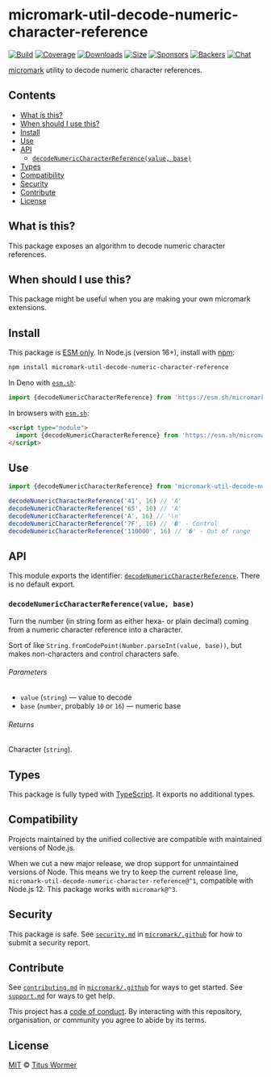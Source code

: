 # micromark-util-decode-numeric-character-reference

[![Build][build-badge]][build]
[![Coverage][coverage-badge]][coverage]
[![Downloads][downloads-badge]][downloads]
[![Size][bundle-size-badge]][bundle-size]
[![Sponsors][sponsors-badge]][opencollective]
[![Backers][backers-badge]][opencollective]
[![Chat][chat-badge]][chat]

[micromark][] utility to decode numeric character references.

## Contents

*   [What is this?](#what-is-this)
*   [When should I use this?](#when-should-i-use-this)
*   [Install](#install)
*   [Use](#use)
*   [API](#api)
    *   [`decodeNumericCharacterReference(value, base)`](#decodenumericcharacterreferencevalue-base)
*   [Types](#types)
*   [Compatibility](#compatibility)
*   [Security](#security)
*   [Contribute](#contribute)
*   [License](#license)

## What is this?

This package exposes an algorithm to decode numeric character references.

## When should I use this?

This package might be useful when you are making your own micromark extensions.

## Install

This package is [ESM only][esm].
In Node.js (version 16+), install with [npm][]:

```sh
npm install micromark-util-decode-numeric-character-reference
```

In Deno with [`esm.sh`][esmsh]:

```js
import {decodeNumericCharacterReference} from 'https://esm.sh/micromark-util-decode-numeric-character-reference@1'
```

In browsers with [`esm.sh`][esmsh]:

```html
<script type="module">
  import {decodeNumericCharacterReference} from 'https://esm.sh/micromark-util-decode-numeric-character-reference@1?bundle'
</script>
```

## Use

```js
import {decodeNumericCharacterReference} from 'micromark-util-decode-numeric-character-reference'

decodeNumericCharacterReference('41', 16) // 'A'
decodeNumericCharacterReference('65', 10) // 'A'
decodeNumericCharacterReference('A', 16) // '\n'
decodeNumericCharacterReference('7F', 16) // '�' - Control
decodeNumericCharacterReference('110000', 16) // '�' - Out of range
```

## API

This module exports the identifier:
[`decodeNumericCharacterReference`][api-decode-numeric-character-reference].
There is no default export.

### `decodeNumericCharacterReference(value, base)`

Turn the number (in string form as either hexa- or plain decimal) coming from
a numeric character reference into a character.

Sort of like `String.fromCodePoint(Number.parseInt(value, base))`, but makes
non-characters and control characters safe.

###### Parameters

*   `value` (`string`)
    — value to decode
*   `base` (`number`, probably `10` or `16`)
    — numeric base

###### Returns

Character (`string`).

## Types

This package is fully typed with [TypeScript][].
It exports no additional types.

## Compatibility

Projects maintained by the unified collective are compatible with maintained
versions of Node.js.

When we cut a new major release, we drop support for unmaintained versions of
Node.
This means we try to keep the current release line,
`micromark-util-decode-numeric-character-reference@^1`, compatible with
Node.js 12.
This package works with `micromark@^3`.

## Security

This package is safe.
See [`security.md`][securitymd] in [`micromark/.github`][health] for how to
submit a security report.

## Contribute

See [`contributing.md`][contributing] in [`micromark/.github`][health] for ways
to get started.
See [`support.md`][support] for ways to get help.

This project has a [code of conduct][coc].
By interacting with this repository, organisation, or community you agree to
abide by its terms.

## License

[MIT][license] © [Titus Wormer][author]

<!-- Definitions -->

[build-badge]: https://github.com/micromark/micromark/workflows/main/badge.svg

[build]: https://github.com/micromark/micromark/actions

[coverage-badge]: https://img.shields.io/codecov/c/github/micromark/micromark.svg

[coverage]: https://codecov.io/github/micromark/micromark

[downloads-badge]: https://img.shields.io/npm/dm/micromark-util-normalize-identifier.svg

[downloads]: https://www.npmjs.com/package/micromark-util-normalize-identifier

[bundle-size-badge]: https://img.shields.io/badge/dynamic/json?label=minzipped%20size&query=$.size.compressedSize&url=https://deno.bundlejs.com/?q=micromark-util-normalize-identifier

[bundle-size]: https://bundlejs.com/?q=micromark-util-normalize-identifier

[sponsors-badge]: https://opencollective.com/unified/sponsors/badge.svg

[backers-badge]: https://opencollective.com/unified/backers/badge.svg

[opencollective]: https://opencollective.com/unified

[npm]: https://docs.npmjs.com/cli/install

[esm]: https://gist.github.com/sindresorhus/a39789f98801d908bbc7ff3ecc99d99c

[esmsh]: https://esm.sh

[chat-badge]: https://img.shields.io/badge/chat-discussions-success.svg

[chat]: https://github.com/micromark/micromark/discussions

[license]: https://github.com/micromark/micromark/blob/main/license

[author]: https://wooorm.com

[health]: https://github.com/micromark/.github

[securitymd]: https://github.com/micromark/.github/blob/main/security.md

[contributing]: https://github.com/micromark/.github/blob/main/contributing.md

[support]: https://github.com/micromark/.github/blob/main/support.md

[coc]: https://github.com/micromark/.github/blob/main/code-of-conduct.md

[typescript]: https://www.typescriptlang.org

[micromark]: https://github.com/micromark/micromark

[api-decode-numeric-character-reference]: #decodenumericcharacterreferencevalue-base
